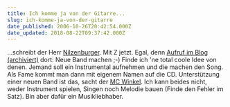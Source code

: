 ```yaml
---
title: Ich komme ja von der Gitarre...
slug: ich-komme-ja-von-der-gitarre
date_published: 2006-10-26T20:42:54.000Z
date_updated: 2018-08-22T09:37:42.000Z
---
```


...schreibt der Herr [Nilzenburger](http://zurueckzumbeton.com/2006/09/03/1300/). Mit Z jetzt. Egal, denn [Aufruf im Blog (archiviert)](http://web.archive.org/web/20071011123516/http://www.qlod.org/weltfrieden/?p=138) dort: Neue Band machen ;-) Finde ich 'ne total coole Idee von denen. Jemand soll ein Instrumental aufnehmen und die machen den Song. Als Fame kommt man dann mit eigenem Namen auf die CD. Unterstützung einer neuen Band ist das, sacht der [MC Winkel](http://www.whudat.de/). Ich kann beides nicht, weder Instrument spielen, Singen noch Melodie bauen (Finde den Fehler im Satz). Bin aber dafür ein Musikliebhaber.
